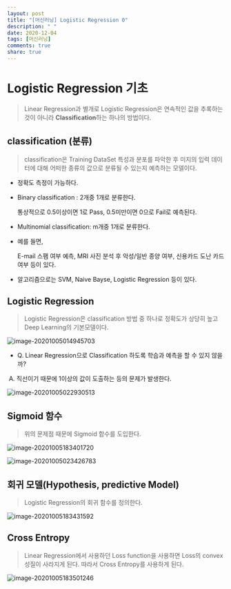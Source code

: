 ```yaml
---
layout: post
title: "[머신러닝] Logistic Regression 0"
description: " "
date: 2020-12-04
tags: [머신러닝]
comments: true
share: true
---
```



# Logistic Regression 기초

> Linear Regression과 별개로 Logistic Regression은 연속적인 값을 추록하는것이 아니라 **Classification**하는 하나의 방법이다. 



## classification (분류)

> classification은 Training DataSet 특성과 분포를 파악한 후 미지의 입력 데이터에 대해 어떠한 종류의 값으로 분류될 수 있는지 예측하는 모델이다.

* 정확도 측정이 가능하다.

* Binary classification : 2개중 1개로 분류한다.

  통상적으로 0.5이상이면 1로 Pass, 0.5미만이면 0으로 Fail로 예측된다.

* Multinomial classification: m개중 1개로 분류한다.

* 예를 들면, 

  E-mail 스팸 여부 예측, MRI 사진 분석 후 악성/일반 종양 여부, 신용카드 도난 카드 여부 등이 있다.

* 알고리즘으로는 SVM, Naive Bayse, Logistic Regression 등이 있다.



## Logistic Regression

> Logistic Regression은 classification 방법 중 하나로 정확도가 상당히 높고 Deep Learning의 기본모델이다.

![image-20201005014945703](https://github.com/colinch4/colinch4.github.io/blob/master/_posts/2020/ML/markdown-images/image-20201005014945703.png?raw=true)

* Q. Linear Regression으로 Classification 하도록 학습과 예측을 할 수 있지 않을까?

​        A. 직선이기 때문에 1이상의 값이 도출하는 등의 문제가 발생한다. 

![image-20201005022930513](https://github.com/colinch4/colinch4.github.io/blob/master/_posts/2020/ML/markdown-images/image-20201005022930513.png?raw=true)



## Sigmoid 함수

> 위의 문제점 때문에 Sigmoid 함수를 도입한다.

![image-20201005183401720](https://github.com/colinch4/colinch4.github.io/blob/master/_posts/2020/ML/markdown-images/image-20201005183401720.png?raw=true)

![image-20201005023426783](https://github.com/colinch4/colinch4.github.io/blob/master/_posts/2020/ML/markdown-images/image-20201005023426783.png?raw=true)

## 회귀 모델(Hypothesis, predictive Model)

> Logistic Regression의 회귀 함수를 정의한다.

![image-20201005183431592](https://github.com/colinch4/colinch4.github.io/blob/master/_posts/2020/ML/markdown-images/image-20201005183431592.png?raw=true)



## Cross Entropy

> Linear Regression에서 사용하던 Loss function을 사용하면 Loss의 convex 성질이 사라지게 된다. 따라서 Cross Entropy를 사용하게 된다.

![image-20201005183501246](https://github.com/colinch4/colinch4.github.io/blob/master/_posts/2020/ML/markdown-images/image-20201005183501246.png?raw=true)